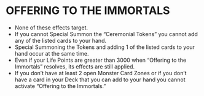 # OFFERING TO THE IMMORTALS

*   None of these effects target.
*   If you cannot Special Summon the “Ceremonial Tokens” you cannot add any of the listed cards to your hand.
*   Special Summoning the Tokens and adding 1 of the listed cards to your hand occur at the same time.
*   Even if your Life Points are greater than 3000 when “Offering to the Immortals” resolves, its effects are still applied.
*   If you don’t have at least 2 open Monster Card Zones or if you don’t have a card in your Deck that you can add to your hand you cannot activate “Offering to the Immortals.”
